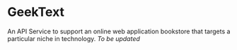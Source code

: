 # GeekText
An API Service to support an online web application bookstore that targets a particular niche in
technology. *To be updated*
